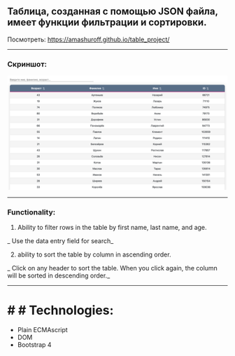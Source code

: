 
## Таблица, созданная с помощью JSON файла, имеет функции фильтрации и сортировки.

Посмотреть: https://amashuroff.github.io/table_project/

___
### Скриншот:
![alt text](https://github.com/amashuroff/table_project/blob/master/screenshots/Screenshot%202020-06-11%20at%2015.53.43.png "Скриншот Таблицы")
___

### Functionality:

1. Ability to filter rows in the table by first name, last name, and age.

_ Use the data entry field for search_

2. ability to sort the table by column in ascending order.

_ Click on any header to sort the table. When you click again, the column will be sorted in descending order._

___

# # # Technologies:
* Plain ECMAscript
* DOM
* Bootstrap 4
